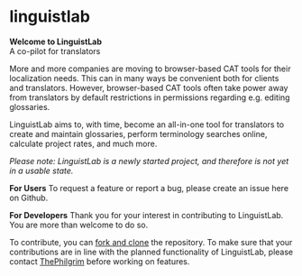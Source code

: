 # linguistlab

**Welcome to LinguistLab**\
A co-pilot for translators

More and more companies are moving to browser-based CAT tools for their localization needs. This can in many ways be convenient both for clients and translators. However, browser-based CAT tools often take power away from translators by default restrictions in permissions regarding e.g. editing glossaries.

LinguistLab aims to, with time, become an all-in-one tool for translators to create and maintain glossaries, perform terminology searches online, calculate project rates, and much more.

_Please note: LinguistLab is a newly started project, and therefore is not yet in a usable state._

**For Users**
To request a feature or report a bug, please create an issue here on Github.

**For Developers**
Thank you for your interest in contributing to LinguistLab. You are more than welcome to do so.

To contribute, you can [fork and clone](https://docs.github.com/en/get-started/quickstart/fork-a-repo) the repository. To make sure that your contributions are in line with the planned functionality of LinguistLab, please contact [ThePhilgrim](https://github.com/ThePhilgrim) before working on features.

